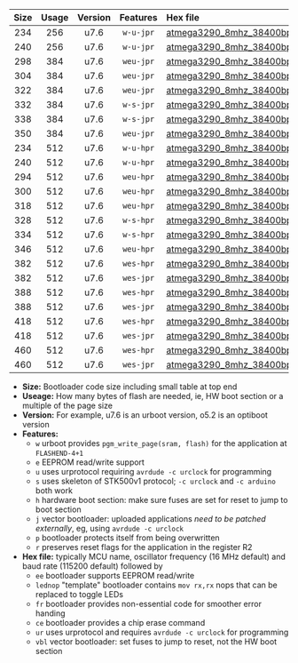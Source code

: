 |Size|Usage|Version|Features|Hex file|
|:-:|:-:|:-:|:-:|:--|
|234|256|u7.6|`w-u-jpr`|[atmega3290_8mhz_38400bps_ur_vbl.hex](https://raw.githubusercontent.com/stefanrueger/urboot/main/atmega3290_8mhz_38400bps_ur_vbl.hex)|
|240|256|u7.6|`w-u-jpr`|[atmega3290_8mhz_38400bps_lednop_ur_vbl.hex](https://raw.githubusercontent.com/stefanrueger/urboot/main/atmega3290_8mhz_38400bps_lednop_ur_vbl.hex)|
|298|384|u7.6|`weu-jpr`|[atmega3290_8mhz_38400bps_ee_ur_vbl.hex](https://raw.githubusercontent.com/stefanrueger/urboot/main/atmega3290_8mhz_38400bps_ee_ur_vbl.hex)|
|304|384|u7.6|`weu-jpr`|[atmega3290_8mhz_38400bps_ee_lednop_ur_vbl.hex](https://raw.githubusercontent.com/stefanrueger/urboot/main/atmega3290_8mhz_38400bps_ee_lednop_ur_vbl.hex)|
|322|384|u7.6|`weu-jpr`|[atmega3290_8mhz_38400bps_ee_lednop_fr_ur_vbl.hex](https://raw.githubusercontent.com/stefanrueger/urboot/main/atmega3290_8mhz_38400bps_ee_lednop_fr_ur_vbl.hex)|
|332|384|u7.6|`w-s-jpr`|[atmega3290_8mhz_38400bps_vbl.hex](https://raw.githubusercontent.com/stefanrueger/urboot/main/atmega3290_8mhz_38400bps_vbl.hex)|
|338|384|u7.6|`w-s-jpr`|[atmega3290_8mhz_38400bps_lednop_vbl.hex](https://raw.githubusercontent.com/stefanrueger/urboot/main/atmega3290_8mhz_38400bps_lednop_vbl.hex)|
|350|384|u7.6|`weu-jpr`|[atmega3290_8mhz_38400bps_ee_lednop_fr_ce_ur_vbl.hex](https://raw.githubusercontent.com/stefanrueger/urboot/main/atmega3290_8mhz_38400bps_ee_lednop_fr_ce_ur_vbl.hex)|
|234|512|u7.6|`w-u-hpr`|[atmega3290_8mhz_38400bps_ur.hex](https://raw.githubusercontent.com/stefanrueger/urboot/main/atmega3290_8mhz_38400bps_ur.hex)|
|240|512|u7.6|`w-u-hpr`|[atmega3290_8mhz_38400bps_lednop_ur.hex](https://raw.githubusercontent.com/stefanrueger/urboot/main/atmega3290_8mhz_38400bps_lednop_ur.hex)|
|294|512|u7.6|`weu-hpr`|[atmega3290_8mhz_38400bps_ee_ur.hex](https://raw.githubusercontent.com/stefanrueger/urboot/main/atmega3290_8mhz_38400bps_ee_ur.hex)|
|300|512|u7.6|`weu-hpr`|[atmega3290_8mhz_38400bps_ee_lednop_ur.hex](https://raw.githubusercontent.com/stefanrueger/urboot/main/atmega3290_8mhz_38400bps_ee_lednop_ur.hex)|
|318|512|u7.6|`weu-hpr`|[atmega3290_8mhz_38400bps_ee_lednop_fr_ur.hex](https://raw.githubusercontent.com/stefanrueger/urboot/main/atmega3290_8mhz_38400bps_ee_lednop_fr_ur.hex)|
|328|512|u7.6|`w-s-hpr`|[atmega3290_8mhz_38400bps.hex](https://raw.githubusercontent.com/stefanrueger/urboot/main/atmega3290_8mhz_38400bps.hex)|
|334|512|u7.6|`w-s-hpr`|[atmega3290_8mhz_38400bps_lednop.hex](https://raw.githubusercontent.com/stefanrueger/urboot/main/atmega3290_8mhz_38400bps_lednop.hex)|
|346|512|u7.6|`weu-hpr`|[atmega3290_8mhz_38400bps_ee_lednop_fr_ce_ur.hex](https://raw.githubusercontent.com/stefanrueger/urboot/main/atmega3290_8mhz_38400bps_ee_lednop_fr_ce_ur.hex)|
|382|512|u7.6|`wes-hpr`|[atmega3290_8mhz_38400bps_ee.hex](https://raw.githubusercontent.com/stefanrueger/urboot/main/atmega3290_8mhz_38400bps_ee.hex)|
|382|512|u7.6|`wes-jpr`|[atmega3290_8mhz_38400bps_ee_vbl.hex](https://raw.githubusercontent.com/stefanrueger/urboot/main/atmega3290_8mhz_38400bps_ee_vbl.hex)|
|388|512|u7.6|`wes-hpr`|[atmega3290_8mhz_38400bps_ee_lednop.hex](https://raw.githubusercontent.com/stefanrueger/urboot/main/atmega3290_8mhz_38400bps_ee_lednop.hex)|
|388|512|u7.6|`wes-jpr`|[atmega3290_8mhz_38400bps_ee_lednop_vbl.hex](https://raw.githubusercontent.com/stefanrueger/urboot/main/atmega3290_8mhz_38400bps_ee_lednop_vbl.hex)|
|418|512|u7.6|`wes-hpr`|[atmega3290_8mhz_38400bps_ee_lednop_fr.hex](https://raw.githubusercontent.com/stefanrueger/urboot/main/atmega3290_8mhz_38400bps_ee_lednop_fr.hex)|
|418|512|u7.6|`wes-jpr`|[atmega3290_8mhz_38400bps_ee_lednop_fr_vbl.hex](https://raw.githubusercontent.com/stefanrueger/urboot/main/atmega3290_8mhz_38400bps_ee_lednop_fr_vbl.hex)|
|460|512|u7.6|`wes-hpr`|[atmega3290_8mhz_38400bps_ee_lednop_fr_ce.hex](https://raw.githubusercontent.com/stefanrueger/urboot/main/atmega3290_8mhz_38400bps_ee_lednop_fr_ce.hex)|
|460|512|u7.6|`wes-jpr`|[atmega3290_8mhz_38400bps_ee_lednop_fr_ce_vbl.hex](https://raw.githubusercontent.com/stefanrueger/urboot/main/atmega3290_8mhz_38400bps_ee_lednop_fr_ce_vbl.hex)|

- **Size:** Bootloader code size including small table at top end
- **Useage:** How many bytes of flash are needed, ie, HW boot section or a multiple of the page size
- **Version:** For example, u7.6 is an urboot version, o5.2 is an optiboot version
- **Features:**
  + `w` urboot provides `pgm_write_page(sram, flash)` for the application at `FLASHEND-4+1`
  + `e` EEPROM read/write support
  + `u` uses urprotocol requiring `avrdude -c urclock` for programming
  + `s` uses skeleton of STK500v1 protocol; `-c urclock` and `-c arduino` both work
  + `h` hardware boot section: make sure fuses are set for reset to jump to boot section
  + `j` vector bootloader: uploaded applications *need to be patched externally*, eg, using `avrdude -c urclock`
  + `p` bootloader protects itself from being overwritten
  + `r` preserves reset flags for the application in the register R2
- **Hex file:** typically MCU name, oscillator frequency (16 MHz default) and baud rate (115200 default) followed by
  + `ee` bootloader supports EEPROM read/write
  + `lednop` "template" bootloader contains `mov rx,rx` nops that can be replaced to toggle LEDs
  + `fr` bootloader provides non-essential code for smoother error handing
  + `ce` bootloader provides a chip erase command
  + `ur` uses urprotocol and requires `avrdude -c urclock` for programming
  + `vbl` vector bootloader: set fuses to jump to reset, not the HW boot section
